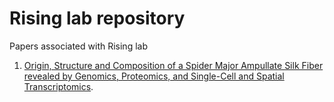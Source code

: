 # Rising lab repository

Papers associated with Rising lab

1. [Origin, Structure and Composition of a Spider Major Ampullate Silk Fiber revealed by Genomics, Proteomics, and Single-Cell and Spatial Transcriptomics](https://github.com/AnnaRisingLab/Rising-Lab/tree/master/MajorGland_paper).

